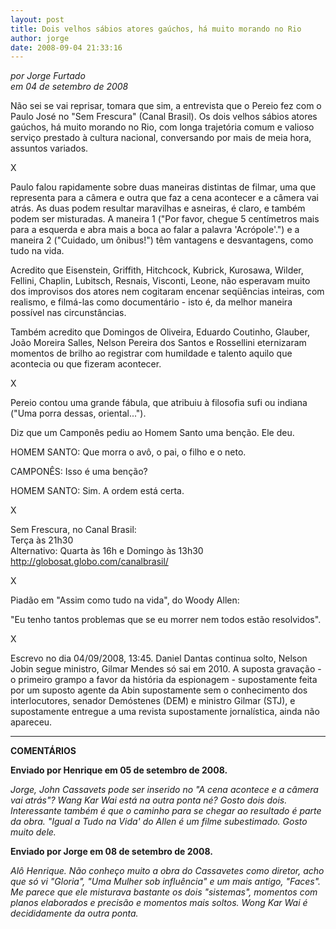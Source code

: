 ```yaml
---
layout: post
title: Dois velhos sábios atores gaúchos, há muito morando no Rio
author: jorge
date: 2008-09-04 21:33:16
---
```

*por Jorge Furtado*\
*em 04 de setembro de 2008*

Não sei se vai reprisar, tomara que sim, a entrevista que o Pereio fez com o Paulo José no "Sem Frescura" (Canal Brasil). Os dois velhos sábios atores gaúchos, há muito morando no Rio, com longa trajetória comum e valioso serviço prestado à cultura nacional, conversando por mais de meia hora, assuntos variados.

X

Paulo falou rapidamente sobre duas maneiras distintas de filmar, uma que representa para a câmera e outra que faz a cena acontecer e a câmera vai atrás. As duas podem resultar maravilhas e asneiras, é claro, e também podem ser misturadas. A maneira 1 ("Por favor, chegue 5 centímetros mais para a esquerda e abra mais a boca ao falar a palavra 'Acrópole'.") e a maneira 2 ("Cuidado, um ônibus!") têm vantagens e desvantagens, como tudo na vida.

Acredito que Eisenstein, Griffith, Hitchcock, Kubrick, Kurosawa, Wilder, Fellini, Chaplin, Lubitsch, Resnais, Visconti, Leone, não esperavam muito dos improvisos dos atores nem cogitaram encenar seqüências inteiras, com realismo, e filmá-las como documentário - isto é, da melhor maneira possível nas circunstâncias.

Também acredito que Domingos de Oliveira, Eduardo Coutinho, Glauber, João Moreira Salles, Nelson Pereira dos Santos e Rossellini eternizaram momentos de brilho ao registrar com humildade e talento aquilo que acontecia ou que fizeram acontecer.

X

Pereio contou uma grande fábula, que atribuiu à filosofia sufi ou indiana ("Uma porra dessas, oriental...").

Diz que um Camponês pediu ao Homem Santo uma benção. Ele deu.

HOMEM SANTO: Que morra o avô, o pai, o filho e o neto.

CAMPONÊS: Isso é uma benção?

HOMEM SANTO: Sim. A ordem está certa.

X

Sem Frescura, no Canal Brasil:\
Terça às 21h30\
Alternativo: Quarta às 16h e Domingo às 13h30\
http://globosat.globo.com/canalbrasil/

X

Piadão em "Assim como tudo na vida", do Woody Allen:

"Eu tenho tantos problemas que se eu morrer nem todos estão resolvidos".

X

Escrevo no dia 04/09/2008, 13:45. Daniel Dantas continua solto, Nelson Jobin segue ministro, Gilmar Mendes só sai em 2010. A suposta gravação - o primeiro grampo a favor da história da espionagem - supostamente feita por um suposto agente da Abin supostamente sem o conhecimento dos interlocutores, senador Demóstenes (DEM) e ministro Gilmar (STJ), e supostamente entregue a uma revista supostamente jornalística, ainda não apareceu.

- - -

**COMENTÁRIOS**

**Enviado por Henrique em 05 de setembro de 2008.**

*Jorge, John Cassavets pode ser inserido no "A cena acontece e a câmera vai atrás"? Wang Kar Wai está na outra ponta né? Gosto dois dois. Interessante também é que o caminho para se chegar ao resultado é parte da obra. "Igual a Tudo na Vida' do Allen é um filme subestimado. Gosto muito dele.*

**Enviado por Jorge em 08 de setembro de 2008.**

*Alô Henrique. Não conheço muito a obra do Cassavetes como diretor, acho que só vi "Gloria", "Uma Mulher sob influência" e um mais antigo, "Faces". Me parece que ele misturava bastante os dois "sistemas", momentos com planos elaborados e precisão e momentos mais soltos. Wong Kar Wai é decididamente da outra ponta.*